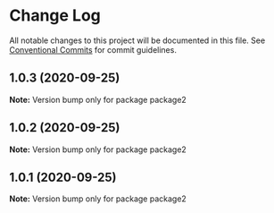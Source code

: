 # Change Log

All notable changes to this project will be documented in this file.
See [Conventional Commits](https://conventionalcommits.org) for commit guidelines.

## 1.0.3 (2020-09-25)

**Note:** Version bump only for package package2





## 1.0.2 (2020-09-25)

**Note:** Version bump only for package package2





## 1.0.1 (2020-09-25)

**Note:** Version bump only for package package2
